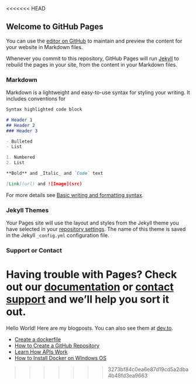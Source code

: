 <<<<<<< HEAD
## Welcome to GitHub Pages

You can use the [editor on GitHub](https://github.com/hvk5388/eleventy-sample/edit/gh-pages/index.md) to maintain and preview the content for your website in Markdown files.

Whenever you commit to this repository, GitHub Pages will run [Jekyll](https://jekyllrb.com/) to rebuild the pages in your site, from the content in your Markdown files.

### Markdown

Markdown is a lightweight and easy-to-use syntax for styling your writing. It includes conventions for

```markdown
Syntax highlighted code block

# Header 1
## Header 2
### Header 3

- Bulleted
- List

1. Numbered
2. List

**Bold** and _Italic_ and `Code` text

[Link](url) and ![Image](src)
```

For more details see [Basic writing and formatting syntax](https://docs.github.com/en/github/writing-on-github/getting-started-with-writing-and-formatting-on-github/basic-writing-and-formatting-syntax).

### Jekyll Themes

Your Pages site will use the layout and styles from the Jekyll theme you have selected in your [repository settings](https://github.com/hvk5388/eleventy-sample/settings/pages). The name of this theme is saved in the Jekyll `_config.yml` configuration file.

### Support or Contact

Having trouble with Pages? Check out our [documentation](https://docs.github.com/categories/github-pages-basics/) or [contact support](https://support.github.com/contact) and we’ll help you sort it out.
=======
Hello World! Here are my blogposts. You can also see them at [dev.to](https://dev.to/kerndesigns).

- [Create a dockerfile](dockerfile)
- [How to Create a GitHub Repository](githubrepo)
- [Learn How APIs Work](apis)
- [How to Install Docker on WIndows OS](docker)
>>>>>>> 3273bf84c0ea6e87d19cd5a2dba4b48fd3ea9663

